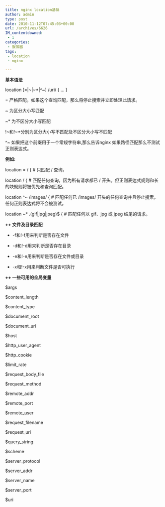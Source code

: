 ```yaml
---
title: nginx location基础
author: admin
type: post
date: 2010-11-12T07:45:03+00:00
url: /archives/6626
IM_contentdowned:
 - 1
categories:
 - 服务器
tags:
 - location
 - nginx

---
```

**基本语法**

location [=|~|~*|^~] /uri/ { … }

= 严格匹配。如果这个查询匹配，那么将停止搜索并立即处理此请求。

~ 为区分大小写匹配

~* 为不区分大小写匹配

!~和!~*分别为区分大小写不匹配及不区分大小写不匹配

^~ 如果把这个前缀用于一个常规字符串,那么告诉nginx 如果路径匹配那么不测试正则表达式。

**例如:**

location = / { # 只匹配 / 查询。

location / { # 匹配任何查询，因为所有请求都已 / 开头。但正则表达式规则和长的块规则将被优先和查询匹配。

location ^~ /images/ { # 匹配任何已 /images/ 开头的任何查询并且停止搜索。任何正则表达式将不会被测试。

location ~* \.(gif|jpg|jpeg)$ { # 匹配任何以 gif、jpg 或 jpeg 结尾的请求。

**++ 文件及目录匹配**

* -f和!-f用来判断是否存在文件

* -d和!-d用来判断是否存在目录

* -e和!-e用来判断是否存在文件或目录

* -x和!-x用来判断文件是否可执行

**++ 一些可用的全局变量**

$args

$content_length

$content_type

$document_root

$document_uri

$host

$http\_user\_agent

$http_cookie

$limit_rate

$request\_body\_file

$request_method

$remote_addr

$remote_port

$remote_user

$request_filename

$request_uri

$query_string

$scheme

$server_protocol

$server_addr

$server_name

$server_port

$uri